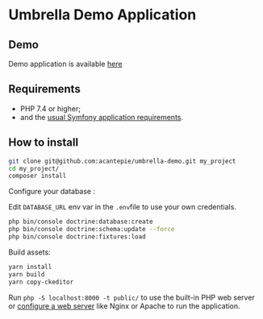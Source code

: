 Umbrella Demo Application
========================

Demo
------------
Demo application is available [here][1]


Requirements
------------

  * PHP 7.4 or higher;
  * and the [usual Symfony application requirements][2].

How to install
------------

```bash
git clone git@github.com:acantepie/umbrella-demo.git my_project
cd my_project/
composer install
```


Configure your database :

Edit `DATABASE_URL` env var in the `.env`file to use your own credentials.

```bash
php bin/console doctrine:database:create
php bin/console doctrine:schema:update --force
php bin/console doctrine:fixtures:load
```

Build assets:
```bash
yarn install
yarn build
yarn copy-ckeditor
```

Run `php -S localhost:8000 -t public/`
to use the built-in PHP web server or [configure a web server][3] like Nginx or
Apache to run the application.

[1]: https://umbrella-corp.dev
[2]: https://symfony.com/doc/current/reference/requirements.html
[3]: https://symfony.com/doc/current/cookbook/configuration/web_server_configuration.html